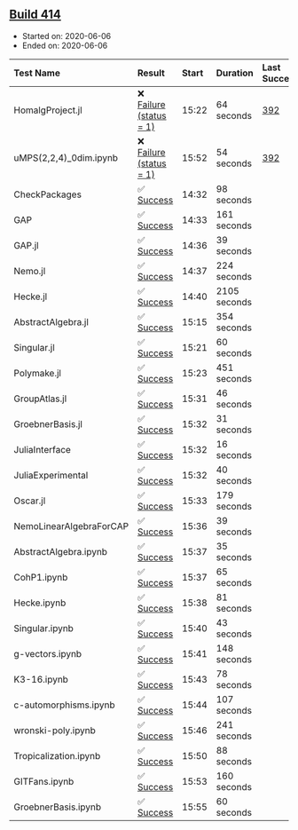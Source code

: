 ## [Build 414](https://oscarci.mathematik.uni-kl.de/job/oscar-julia-1.4/414/)

* Started on: 2020-06-06
* Ended on: 2020-06-06

| Test Name    | Result | Start | Duration | Last Success | First Failure |
|:-------------|:-------|:------|:---------|:-------------|:--------------|
| HomalgProject.jl | ❌ [Failure (status = 1)](https://oscarci.mathematik.uni-kl.de/job/oscar-julia-1.4/414/artifact/logs/build-414/HomalgProject.jl.log) | 15:22 | 64 seconds | [392](https://oscarci.mathematik.uni-kl.de/job/oscar-julia-1.4/392/) | [393](https://oscarci.mathematik.uni-kl.de/job/oscar-julia-1.4/393/) |
| uMPS(2,2,4)_0dim.ipynb | ❌ [Failure (status = 1)](https://oscarci.mathematik.uni-kl.de/job/oscar-julia-1.4/414/artifact/logs/build-414/uMPS-2-2-4-_0dim.ipynb.log) | 15:52 | 54 seconds | [392](https://oscarci.mathematik.uni-kl.de/job/oscar-julia-1.4/392/) | [393](https://oscarci.mathematik.uni-kl.de/job/oscar-julia-1.4/393/) |
| CheckPackages | ✅ [Success](https://oscarci.mathematik.uni-kl.de/job/oscar-julia-1.4/414/artifact/logs/build-414/CheckPackages.log) | 14:32 | 98 seconds |  |  |
| GAP | ✅ [Success](https://oscarci.mathematik.uni-kl.de/job/oscar-julia-1.4/414/artifact/logs/build-414/GAP.log) | 14:33 | 161 seconds |  |  |
| GAP.jl | ✅ [Success](https://oscarci.mathematik.uni-kl.de/job/oscar-julia-1.4/414/artifact/logs/build-414/GAP.jl.log) | 14:36 | 39 seconds |  |  |
| Nemo.jl | ✅ [Success](https://oscarci.mathematik.uni-kl.de/job/oscar-julia-1.4/414/artifact/logs/build-414/Nemo.jl.log) | 14:37 | 224 seconds |  |  |
| Hecke.jl | ✅ [Success](https://oscarci.mathematik.uni-kl.de/job/oscar-julia-1.4/414/artifact/logs/build-414/Hecke.jl.log) | 14:40 | 2105 seconds |  |  |
| AbstractAlgebra.jl | ✅ [Success](https://oscarci.mathematik.uni-kl.de/job/oscar-julia-1.4/414/artifact/logs/build-414/AbstractAlgebra.jl.log) | 15:15 | 354 seconds |  |  |
| Singular.jl | ✅ [Success](https://oscarci.mathematik.uni-kl.de/job/oscar-julia-1.4/414/artifact/logs/build-414/Singular.jl.log) | 15:21 | 60 seconds |  |  |
| Polymake.jl | ✅ [Success](https://oscarci.mathematik.uni-kl.de/job/oscar-julia-1.4/414/artifact/logs/build-414/Polymake.jl.log) | 15:23 | 451 seconds |  |  |
| GroupAtlas.jl | ✅ [Success](https://oscarci.mathematik.uni-kl.de/job/oscar-julia-1.4/414/artifact/logs/build-414/GroupAtlas.jl.log) | 15:31 | 46 seconds |  |  |
| GroebnerBasis.jl | ✅ [Success](https://oscarci.mathematik.uni-kl.de/job/oscar-julia-1.4/414/artifact/logs/build-414/GroebnerBasis.jl.log) | 15:32 | 31 seconds |  |  |
| JuliaInterface | ✅ [Success](https://oscarci.mathematik.uni-kl.de/job/oscar-julia-1.4/414/artifact/logs/build-414/JuliaInterface.log) | 15:32 | 16 seconds |  |  |
| JuliaExperimental | ✅ [Success](https://oscarci.mathematik.uni-kl.de/job/oscar-julia-1.4/414/artifact/logs/build-414/JuliaExperimental.log) | 15:32 | 40 seconds |  |  |
| Oscar.jl | ✅ [Success](https://oscarci.mathematik.uni-kl.de/job/oscar-julia-1.4/414/artifact/logs/build-414/Oscar.jl.log) | 15:33 | 179 seconds |  |  |
| NemoLinearAlgebraForCAP | ✅ [Success](https://oscarci.mathematik.uni-kl.de/job/oscar-julia-1.4/414/artifact/logs/build-414/NemoLinearAlgebraForCAP.log) | 15:36 | 39 seconds |  |  |
| AbstractAlgebra.ipynb | ✅ [Success](https://oscarci.mathematik.uni-kl.de/job/oscar-julia-1.4/414/artifact/logs/build-414/AbstractAlgebra.ipynb.log) | 15:37 | 35 seconds |  |  |
| CohP1.ipynb | ✅ [Success](https://oscarci.mathematik.uni-kl.de/job/oscar-julia-1.4/414/artifact/logs/build-414/CohP1.ipynb.log) | 15:37 | 65 seconds |  |  |
| Hecke.ipynb | ✅ [Success](https://oscarci.mathematik.uni-kl.de/job/oscar-julia-1.4/414/artifact/logs/build-414/Hecke.ipynb.log) | 15:38 | 81 seconds |  |  |
| Singular.ipynb | ✅ [Success](https://oscarci.mathematik.uni-kl.de/job/oscar-julia-1.4/414/artifact/logs/build-414/Singular.ipynb.log) | 15:40 | 43 seconds |  |  |
| g-vectors.ipynb | ✅ [Success](https://oscarci.mathematik.uni-kl.de/job/oscar-julia-1.4/414/artifact/logs/build-414/g-vectors.ipynb.log) | 15:41 | 148 seconds |  |  |
| K3-16.ipynb | ✅ [Success](https://oscarci.mathematik.uni-kl.de/job/oscar-julia-1.4/414/artifact/logs/build-414/K3-16.ipynb.log) | 15:43 | 78 seconds |  |  |
| c-automorphisms.ipynb | ✅ [Success](https://oscarci.mathematik.uni-kl.de/job/oscar-julia-1.4/414/artifact/logs/build-414/c-automorphisms.ipynb.log) | 15:44 | 107 seconds |  |  |
| wronski-poly.ipynb | ✅ [Success](https://oscarci.mathematik.uni-kl.de/job/oscar-julia-1.4/414/artifact/logs/build-414/wronski-poly.ipynb.log) | 15:46 | 241 seconds |  |  |
| Tropicalization.ipynb | ✅ [Success](https://oscarci.mathematik.uni-kl.de/job/oscar-julia-1.4/414/artifact/logs/build-414/Tropicalization.ipynb.log) | 15:50 | 88 seconds |  |  |
| GITFans.ipynb | ✅ [Success](https://oscarci.mathematik.uni-kl.de/job/oscar-julia-1.4/414/artifact/logs/build-414/GITFans.ipynb.log) | 15:53 | 160 seconds |  |  |
| GroebnerBasis.ipynb | ✅ [Success](https://oscarci.mathematik.uni-kl.de/job/oscar-julia-1.4/414/artifact/logs/build-414/GroebnerBasis.ipynb.log) | 15:55 | 60 seconds |  |  |
